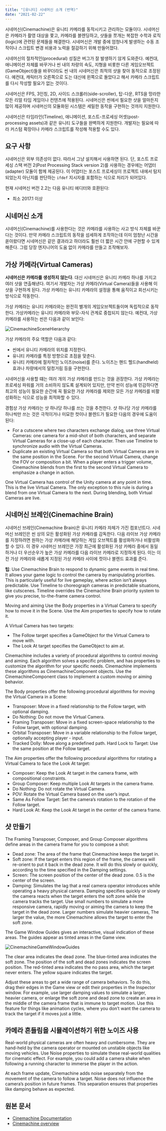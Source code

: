 ```yaml
---
title: "[유니티] 시네머신 소개 (번역)"
date: "2021-02-22"
---
```


시네머신(Cinemachine)은 유니티 카메라를 동작시키고 관리하는 모듈이다. 시네머신은 카메라가 촬영 대상을 쫓고, 카메라를 블렌딩하고, 샷들을 쪼개는 복잡한 수학과 로직(logic)에 관련된 문제들을 해결한다. 시네머신은 개발 중에 엄청나게 발생하는 수동 조작이나 스크립트 변경 비용과 노력을 절감하기 위해 만들어졌다.

시네머신의 절차적인(procedural) 성질은 버그가 잘 발생하기 않게 도와준다. 예컨대, 애니메이션 자체를 바꾸거나 씬 내의 차량의 속도, 지형을 비롯한 다른 게임오브젝트(GameObject)들을 바꾸더라도 씬 내의 시네머신은 최적의 샷을 찾아 동적으로 조정된다. 예컨대, 캐릭터가 오른쪽으로 도는 대신에 왼쪽으로 돌았다고 해서 카메라 스크립트를 다시 작성할 필요가 없는 것이다.

시네머신은 FPS, 3인칭, 2D, 사이드 스크롤러(side-scroller), 탑-다운, RTS을 망라한 모든 리얼 타임 게임이나 컨텐츠에 적용된다. 시네머신은 씬에서 필요한 샷을 얼마든지 많이 제공하며 시네머신의 모듈화된 시스템은 세밀한 동작을 구현하는 것까지 지원한다.

시네머신은 타임라인(Timeline), 애니메이션, 포스트-프로세싱 어셋(post-processing assets)과 같은 유니티 도구들을 완벽하게 지원한다. 개발자는 필요에 따라 커스텀 확장이나 카메라 스크립트를 작성해 적용할 수도 있다.

## 요구 사항

시네머신은 외부 의존성이 없다. 따라서 그냥 설치해서 사용하면 된다. 단, 포스트 프로세싱 스택 버전 2(Post Processing Stack version 2)를 사용하는 경우에는 어댑터(adapter) 모듈이 함께 제공된다. 이 어댑터는 포스트 프로세싱이 프로젝트 내에서 탐지되었는지 아닌지를 판단하는 `ifdef` 지시자를 포함하는 식으로 처리가 되어있다.

현재 시네머신 버전 2.2는 다음 유니티 에디터와 호환된다:
- 최소 2017.1 이상

## 시네머신 소개

시네머신(Cinemachine)를 사용한다는 것은 카메라를 사용하는 사고 방식 자체를 바꾼다는 것이다. 만약 카메라 스크립트의 동작을 섬세하게 조작하는데 이미 엄청난 시간을 쏟아왔다면 시네머신은 같은 결과라고 하더라도 훨씬 더 짧은 시간 안에 구현할 수 있게 해준다. 그럼 당장 엔지니어의 도움 없이 카메라를 만들고 조작해보자.

## 가상 카메라(Virtual Cameras)

**시네머신은 카메라를 생성하지 않는다**. 대신 시네머신은 유니티 카메라 하나를 가지고 여러 샷을 연출해낸다. 여기서 개발자는 가상 카메라(Virtual Camera)들을 사용해 이 샷을 구현하게 된다. 가상 카메라는 유니티 카메라의 설정을 통해 움직이고 회선시키는 방식으로 작동한다.

가상 카메라는 유니티 카메라와는 완전히 별개의 게임오브젝트들이며 독립적으로 동작한다. 가상카메라는 유니티 카메라와 부모-자식 관계로 중첩되지 않는다. 예컨대, 가상 카메라를 사용하는 씬은 다음과 같이 보인다:

![CinemachineSceneHierarchy](./unity_cinemachine_overview/CinemachineSceneHierarchy.png)

가상 카메라의 주요 역할은 다음과 같다:
- 씬에서 유니티 카메라의 위치를 지정한다.
- 유니티 카메라를 특정 방향으로 초점을 맞춘다.
- 유니티 카메라에 절차적인 노이즈(noise)를 준다. 노이즈는 핸드 헬드(handheld) 효과나 차량에서의 덜컹거림 등을 구현한다.

시네머신을 사용할 떄는 여러 개의 가상 카메라를 만드는 것을 권장한다. 가상 카메라는 프로세싱 파워를 거의 소비하지 않도록 설계되어 있지만, 만약 씬이 성능에 민감하다면 최고의 성능이 필요한 순간에 꼭 필요한 가상 카메라를 제외한 모든 가상 카메라를 비활성화하는 식으로 성능을 최적화할 수 있다.

경험상 가상 카메라는 샷 하나당 하나를 쓰는 것을 추천한다. 샷 하나당 가상 카메라를 하나씩만 쓰는 것은 극적이거나 미묘한 컷이나 블렌드가 필요한 다음의 경우에 도움이 된다:
- For a cutscene where two characters exchange dialog, use three Virtual Cameras: one camera for a mid-shot of both characters, and separate Virtual Cameras for a close-up of each character. Then use Timeline to synchronize audio with the Virtual Cameras.
- Duplicate an existing Virtual Camera so that both Virtual Cameras are in the same position in the Scene. For the second Virtual Camera, change the FOV or composition a bit. When a player enters a trigger volume, Cinemachine blends from the first to the second Virtual Camera to emphasize a change in action.

One Virtual Camera has control of the Unity camera at any point in time. This is the live Virtual Camera. The only exception to this rule is during a blend from one Virtual Camera to the next. During blending, both Virtual Cameras are live.

## 시네머신 브레인(Cinemachine Brain)

시네머신 브레인(Cinemachine Brain)은 유니티 카메라 자체가 가진 컴포넌트다. 시네머신 브레인은 씬 상의 모든 활성화된 가상 카메라를 감독한다. 다음 라이브 가상 카메라를 지정하려면 원하는 가상 카메라에 해당하는 게임 오브젝트를 활성화하거나 비활성화할 수 있다. 이 경우 시네머신 브레인은 가장 최근에 활성화된 가상 카메라 중에서 동일하거나 더 우선순우가 높은 가상 카메라를 다음 라이브 카메라로 지정하게 된다. 이는 이전 가상 카메라와 새롭게 지정된 가상 카메라 사이에 컷이나 블렌드 효과를 준다.

**팁**: Use Cinemachine Brain to respond to dynamic game events in real time. It allows your game logic to control the camera by manipulating priorities. This is particularly useful for live gameplay, where action isn’t always predictable. Use Timeline to choreograph cameras in predictable situations, like cutscenes. Timeline overrides the Cinemachine Brain priority system to give you precise, to-the-frame camera control.

Moving and aiming
Use the Body properties in a Virtual Camera to specify how to move it in the Scene. Use the Aim properties to specify how to rotate it.

A Virtual Camera has two targets:
- The Follow target specifies a GameObject for the Virtual Camera to move with.
- The Look At target specifies the GameObject to aim at.

Cinemachine includes a variety of procedural algorithms to control moving and aiming. Each algorithm solves a specific problem, and has properties to customize the algorithm for your specific needs. Cinemachine implements these algorithms as CinemachineComponent objects. Use the CinemachineComponent class to implement a custom moving or aiming behavior.

The Body properties offer the following procedural algorithms for moving the Virtual Camera in a Scene:

- Transposer: Move in a fixed relationship to the Follow target, with optional damping.
- Do Nothing: Do not move the Virtual Camera.
- Framing Transposer: Move in a fixed screen-space relationship to the Follow target, with optional damping.
- Orbital Transposer: Move in a variable relationship to the Follow target, optionally accepting player - input.
- Tracked Dolly: Move along a predefined path.
Hard Lock to Target: Use the same position at the Follow target.

The Aim properties offer the following procedural algorithms for rotating a Virtual Camera to face the Look At target:

- Composer: Keep the Look At target in the camera frame, with compositional constraints.
- Group Composer: Keep multiple Look At targets in the camera frame.
- Do Nothing: Do not rotate the Virtual Camera.
- POV: Rotate the Virtual Camera based on the user’s input.
- Same As Follow Target: Set the camera’s rotation to the rotation of the Follow target.
- Hard Look At: Keep the Look At target in the center of the camera frame.

## 샷 만들기

The Framing Transposer, Composer, and Group Composer algorithms define areas in the camera frame for you to compose a shot:

- Dead zone: The area of the frame that Cinemachine keeps the target in.
- Soft zone: If the target enters this region of the frame, the camera will re-orient to put it back in the dead zone. It will do this slowly or quickly, according to the time specified in the Damping settings.
- Screen: The screen position of the center of the dead zone. 0.5 is the center of the screen.
- Damping: Simulates the lag that a real camera operator introduces while operating a heavy physical camera. Damping specifies quickly or slowly the camera reacts when the target enters the soft zone while the camera tracks the target. Use small numbers to simulate a more responsive camera, rapidly moving or aiming the camera to keep the target in the dead zone. Larger numbers simulate heavier cameras, The larger the value, the more Cinemachine allows the target to enter the soft zone.

The Game Window Guides gives an interactive, visual indication of these areas. The guides appear as tinted areas in the Game view.

![CinemachineGameWindowGuides](./unity_cinemachine_overview/CinemachineGameWindowGuides.png)

The clear area indicates the dead zone. The blue-tinted area indicates the soft zone. The position of the soft and dead zones indicates the screen position. The red-tinted area indicates the no pass area, which the target never enters. The yellow square indicates the target.

Adjust these areas to get a wide range of camera behaviors. To do this, drag their edges in the Game view or edit their properties in the Inspector window. For example, use larger damping values to simulate a larger, heavier camera, or enlarge the soft zone and dead zone to create an area in the middle of the camera frame that is immune to target motion. Use this feature for things like animation cycles, where you don’t want the camera to track the target if it moves just a little.

## 카메라 흔들림을 시뮬레이션하기 위한 노이즈 사용

Real-world physical cameras are often heavy and cumbersome. They are hand-held by the camera operator or mounted on unstable objects like moving vehicles. Use Noise properties to simulate these real-world qualities for cinematic effect. For example, you could add a camera shake when following a running character to immerse the player in the action.

At each frame update, Cinemachine adds noise separately from the movement of the camera to follow a target. Noise does not influence the camera’s position in future frames. This separation ensures that properties like damping behave as expected.

## 원본 문서

- [Cinemachine Documentation](https://docs.unity3d.com/Packages/com.unity.cinemachine@2.3/manual/index.html)
- [Cinemachine overview](https://docs.unity3d.com/Packages/com.unity.cinemachine@2.3/manual/CinemachineOverview.html)
